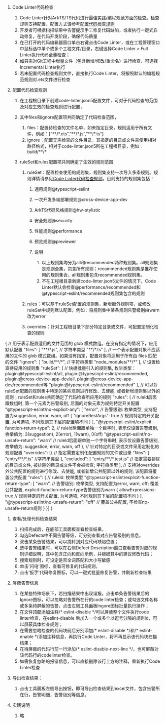 1.  Code Linter代码检查

    1.  Code Linter针对ArkTS/TS代码进行最佳实践/编程规范方面的检查。检查规则支持配置，配置方式请参考[配置代码检查规则](https://developer.huawei.com/consumer/cn/doc/#section1782903483817)
    2.  开发者可根据扫描结果中告警提示手工修复代码缺陷，或者执行一键式自动修复，在代码开发阶段，确保代码质量
    3.  在已打开的代码编辑器窗口单击右键点击Code Linter，或在工程管理窗口中鼠标选中单个或多个工程文件/目录，右键选择Code Linter > Full Linter执行代码全量检查；
    4.  如只需对Git工程中增量文件（包含新增/修改/重命名）进行检查，可选择Incremental Linter执行
    5.  若未配置代码检查规则文件，直接执行Code Linter，将按照默认的编程规范规则对.ets文件进行检查
2.  配置代码检查规则

    1.  在工程根目录下创建code-linter.json5配置文件，可对于代码检查的范围及对应生效的检查规则进行配置，
    2.  其中files和ignore配置项共同确定了代码检查范围，

        1.  files：配置待检查的文件名单，如未指定目录，规则适用于所有文件，例如：\[“\*\*/\*.ets”,”\*\*/\*.js”,”\*\*/\*.ts”]
        2.  ignore：配置无需检查的文件目录，其指定的目录或文件需使用相对路径格式，相对于code-linter.json5所在工程根目录，例如：build/\*\*/\*
    3.  ruleSet和rules配置项共同确定了生效的规则范围

        1.  ruleSet：配置检查使用的规则集，规则集支持一次导入多条规则。规则详情请参见[Code Linter代码检查规则](https://developer.huawei.com/consumer/cn/doc/harmonyos-guides-V5/ide-codelinter-rule-0000001530930013-V5)。目前支持的规则集包括：

            1.  通用规则@typescript-eslint
            2.  一次开发多端部署规则@cross-device-app-dev
            3.  ArkTS代码风格规则@hw-stylistic
            4.  安全规则@security
            5.  性能规则@performance
            6.  预览规则@previewer
            7.  说明

                1.  以上规则集均分为all和recommended两种规则集。all规则集是规则全集，包含所有规则；recommended规则集是推荐使用的规则集合。all规则集包含recommended规则集。
                2.  不在工程根目录新建code-linter.json5文件的情况下，Code Linter默认会检查@performance/recommended和@typescript-eslint/recommended规则集包含的规则
        2.  rules：可以基于ruleSet配置的规则集，新增额外规则项，或修改ruleSet中规则默认配置，例如：将规则集中某条规则告警级别由warn改为error
        3.  overrides：针对工程根目录下部分特定目录或文件，可配置定制化检查的规则

{ // 用于表示配置适用的文件范围的 glob 模式数组。在没有指定的情况下，应用默认配置 "files": \[ "\*\*/\*.js", // 字符串类型 "\*\*/\*.ts" ], // 一个表示配置对象不应适用的文件的 glob 模式数组。如果没有指定，配置对象将适用于所有由 files 匹配的文件 "ignore": \[ "build/\*\*/\*", // 字符串类型 "node\_modules/\*\*/\*" ], // 设置检查待应用的规则集 "ruleSet": \[ // 快捷批量引入的规则集, 枚举类型：plugin:@typescript-eslint/all, plugin:@typescript-eslint/recommended, plugin:@cross-device-app-dev/all, plugin:@cross-device-app-dev/recommended等 "plugin:@typescript-eslint/recommended" ], // 可以对ruleSet配置的规则集中特定的某些规则进行修改、去使能, 或者新增规则集以外的规则；ruleSet和rules共同确定了代码检查所应用的规则 "rules": { // ruleId后面跟数组时, 第一个元素为告警级别, 后面的对象元素为规则特定开关配置 "@typescript-eslint/no-explicit-any": \[ "error", // 告警级别: 枚举类型, 支持配置为suggestion, error, warn, off { "ignoreRestArgs": true // 规则特定的开关配置, 为可选项, 不同规则其下层的配置项不同 } ], "@typescript-eslint/explicit-function-return-type": 2, // ruleId后面跟单独一个数字时, 表示仅设置告警级别, 枚举值为: 3(suggestion), 2(error), 1(warn), 0(off) "@typescript-eslint/no-unsafe-return": "warn" // ruleId后面跟单独一个字符串时, 表示仅设置告警级别, 枚举值为: suggestion, error, warn, off }, // 针对特定的目录或文件采用定制化的规则配置 "overrides": \[{ // 指定需要定制化配置规则的文件或目录 "files": \[ "entry/\*\*/\*.ts" //字符串类型 ], "excluded": \[ "entry/\*\*/\*.test.js" // 指定需要排除的目录或文件, 被排除的目录或文件不会被检查; 字符串类型 ], // 支持对overrides外公共配置的规则进行修改、去使能, 或者新增公共配置以外的规则; 该配置将覆盖公共配置 "rules": { // ruleId: 枚举类型 "@typescript-eslint/explicit-function-return-type": \[ "warn", // 告警级别: 枚举类型, 支持配置为error, warn, off; 覆盖公共配置, explicit-function-return-type告警级别为warn { allowExpressions: true // 规则特定的开关配置, 为可选项, 不同规则其下层的配置项不同 } ], "@typescript-eslint/no-unsafe-return": "off" // 覆盖公共配置, 不检查no-unsafe-return规则 } }] }

1.  查看/处理代码检查结果

    1.  扫描完成后，在底部工具面板查看检查结果。
    2.  勾选Defects中不同告警等级，可分别查看对应告警级别的信息。
    3.  双击某条告警结果，可以跳转到对应代码缺陷位置；
    4.  选中告警结果时，可以在右侧Defect Description窗口查看告警对应的规则详细说明，其中包含正向和反向示例，并根据其中的建议修改代码；
    5.  搜索规则时，可设定是否全词匹配和大小写敏感
    6.  单击'闪电'图标，查看可修复的代码规则，
    7.  点击'扳手'代码修复图标，可以一键式批量修复告警，并刷新检查结果
2.  屏蔽告警信息

    1.  在某些特殊场景下，若扫描结果中出现误报，点击单条告警结果后的Ignore图标，可以忽略对告警所在行的code linter检查；或勾选文件名称或多条待屏蔽的告警，点击左侧工具面板Ingore图标批量执行操作；
    2.  在文件顶部添加注释/\* eslint-disable \*/可以屏蔽整个文件执行code linter检查，在eslint-disable 后加入一个或多个以逗号分隔的规则Id，可以屏蔽具体检查规则；
    3.  在需要忽略检查的代码块前后分别添加/\* eslint-disable \*/和/\* eslint-enable \*/添加注释信息，再执行Code Linter，将不再显示该代码块扫描结果；
    4.  在待屏蔽的代码行前一行添加/\* eslint-disable-next-line \*/，也可屏蔽对该代码行的codelinter检查。
    5.  如需恢复忽略的报错信息，可以直接删除该行上方的注释，重新执行Code Linter检查
3.  导出检查结果：

    1.  点击工具面板左侧导出按钮，即可导出检查结果到excel文件，包含告警所在行，告警明细，告警级别等信息。
4.  实践说明

    1.  略

